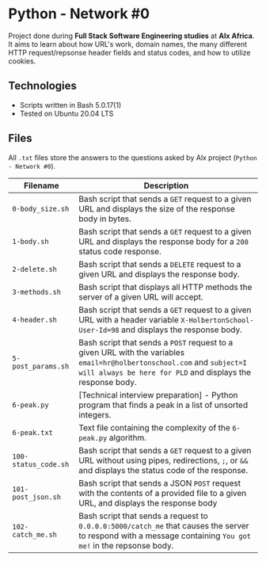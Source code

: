 # Python - Network #0

Project done during **Full Stack Software Engineering studies** at **Alx Africa**. It aims to learn about how URL's work, domain names, the many different HTTP request/repsonse header fields and status codes, and how to utilize cookies.

## Technologies
- Scripts written in Bash 5.0.17(1)
- Tested on Ubuntu 20.04 LTS

## Files

All `.txt` files store the answers to the questions asked by Alx project (`Python - Network #0`).

| Filename | Description |
| -------- | ----------- |
`0-body_size.sh` |  Bash script that sends a `GET` request to a given URL and displays the size of the response body in bytes.
`1-body.sh` |  Bash script that sends a `GET` request to a given URL and displays the response body for a `200` status code response.
`2-delete.sh` | Bash script that sends a `DELETE` request to a given URL and displays the response body.
`3-methods.sh` | Bash script that displays all HTTP methods the server of a given URL will accept.
`4-header.sh` | Bash script that sends a `GET` request to a given URL with a header variable `X-HolbertonSchool-User-Id=98` and displays the response body.
`5-post_params.sh` | Bash script that sends a `POST` request to a given URL with the variables `email=hr@holbertonschool.com` and `subject=I will always be here for PLD` and displays the response body.
`6-peak.py` | [Technical interview preparation] - Python program that finds a peak in a list of unsorted integers.
`6-peak.txt` | Text file containing the complexity of the `6-peak.py` algorithm.
`100-status_code.sh` | Bash script that sends a `GET` request to a given URL without using pipes, redirections, `;`, or `&&` and displays the status code of the response.
`101-post_json.sh` | Bash script that sends a JSON `POST` request with the contents of a provided file to a given URL, and displays the response body
`102-catch_me.sh` | Bash script that sends a request to `0.0.0.0:5000/catch_me` that causes the server to respond with a message containing `You got me!` in the repsonse body.
